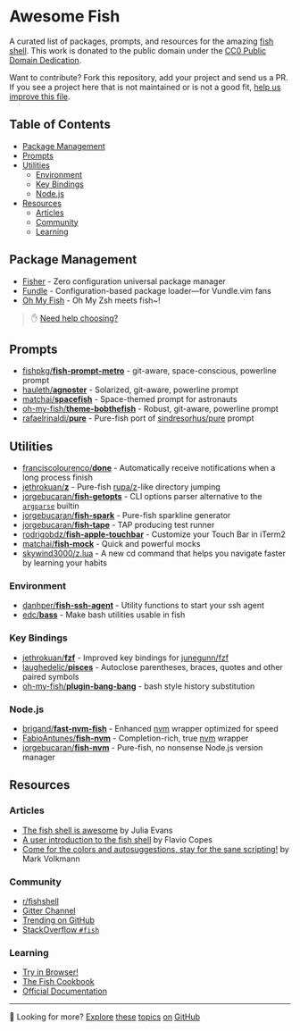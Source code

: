 # Awesome Fish

A curated list of packages, prompts, and resources for the amazing <a href="https://fishshell.com" title="friendly interactive shell">fish shell</a>. This work is donated to the public domain under the [CC0 Public Domain Dedication](https://creativecommons.org/publicdomain/zero/1.0/).

Want to contribute? Fork this repository, add your project and send us a PR. If you see a project here that is not maintained or is not a good fit, [help us improve this file](https://github.com/jorgebucaran/awesome-fish/fork).

## Table of Contents

- [Package Management](#package-management)
- [Prompts](#prompts)
- [Utilities](#utilities)
  - [Environment](#environment)
  - [Key Bindings](#key-bindings)
  - [Node.js](#nodejs)
- [Resources](#resources)
  - [Articles](#articles)
  - [Community](#community)
  - [Learning](#learning)

## Package Management

- [Fisher](https://github.com/jorgebucaran/fisher) - Zero configuration universal package manager
- [Fundle](https://github.com/danhper/fundle) - Configuration-based package loader—for Vundle.vim fans
- [Oh My Fish](https://github.com/oh-my-fish/oh-my-fish) - Oh My Zsh meets fish~!

> ✋ [Need help choosing?](https://github.com/jorgebucaran/fisher/issues/481)

## Prompts

- [fishpkg/**fish-prompt-metro**](https://github.com/fishpkg/fish-prompt-metro) - git-aware, space-conscious, powerline prompt
- [hauleth/**agnoster**](https://github.com/hauleth/agnoster) - Solarized, git-aware, powerline prompt
- [matchai/**spacefish**](https://github.com/matchai/spacefish) - Space-themed prompt for astronauts
- [oh-my-fish/**theme-bobthefish**](https://github.com/oh-my-fish/theme-bobthefish) - Robust, git-aware, powerline prompt
- [rafaelrinaldi/**pure**](https://github.com/rafaelrinaldi/pure) - Pure-fish port of [sindresorhus/pure](https://github.com/sindresorhus/pure) prompt

## Utilities

- [franciscolourenco/**done**](https://github.com/franciscolourenco/done) - Automatically receive notifications when a long process finish
- [jethrokuan/**z**](https://github.com/jethrokuan/z) - Pure-fish [rupa/z](https://github.com/rupa/z)-like directory jumping
- [jorgebucaran/**fish-getopts**](https://github.com/jorgebucaran/fish-getopts) - CLI options parser alternative to the [`argparse`](https://fishshell.com/docs/current/commands.html#argparse) builtin
- [jorgebucaran/**fish-spark**](https://github.com/jorgebucaran/fish-spark) - Pure-fish sparkline generator
- [jorgebucaran/**fish-tape**](https://github.com/jorgebucaran/fish-tape) - TAP producing test runner
- [rodrigobdz/**fish-apple-touchbar**](https://github.com/rodrigobdz/fish-apple-touchbar) - Customize your Touch Bar in iTerm2
- [matchai/**fish-mock**](https://github.com/matchai/fish-mock) - Quick and powerful mocks
- [skywind3000/z.lua](https://github.com/skywind3000/z.lua) - A new cd command that helps you navigate faster by learning your habits

### Environment

- [danhper/**fish-ssh-agent**](https://github.com/danhper/fish-ssh-agent) - Utility functions to start your ssh agent
- [edc/**bass**](https://github.com/edc/bass) - Make bash utilities usable in fish

### Key Bindings

- [jethrokuan/**fzf**](https://github.com/jethrokuan/fzf) - Improved key bindings for [junegunn/fzf](https://github.com/junegunn/fzf)
- [laughedelic/**pisces**](https://github.com/laughedelic/pisces) - Autoclose parentheses, braces, quotes and other paired symbols
- [oh-my-fish/**plugin-bang-bang**](https://github.com/oh-my-fish/plugin-bang-bang) - bash style history substitution

### Node.js

- [brigand/**fast-nvm-fish**](https://github.com/brigand/fast-nvm-fish) - Enhanced [nvm](https://github.com/creationix/nvm) wrapper optimized for speed
- [FabioAntunes/**fish-nvm**](https://github.com/FabioAntunes/fish-nvm) - Completion-rich, true [nvm](https://github.com/creationix/nvm) wrapper
- [jorgebucaran/**fish-nvm**](https://github.com/jorgebucaran/fish-nvm) - Pure-fish, no nonsense Node.js version manager

## Resources

### Articles

- [The fish shell is awesome](https://jvns.ca/blog/2017/04/23/the-fish-shell-is-awesome/) by Julia Evans
- [A user introduction to the fish shell](https://flaviocopes.com/fish-shell) by Flavio Copes
- [Come for the colors and autosuggestions, stay for the sane scripting!](https://mvolkmann.github.io/fish-article) by Mark Volkmann

### Community

- [r/fishshell](https://www.reddit.com/r/fishshell)
- [Gitter Channel](https://gitter.im/fish-shell/fish-shell)
- [Trending on GitHub](https://github.com/trending/shell)
- [StackOverflow `#fish`](https://stackoverflow.com/questions/tagged/fish)

### Learning

- [Try in Browser!](https://rootnroll.com/d/fish-shell)
- [The Fish Cookbook](https://github.com/jorgebucaran/fish-cookbook)
- [Official Documentation](https://fishshell.com/docs/current/index.html)

---

👋 Looking for more? [Explore](https://github.com/topics/fish-shell) [these](https://github.com/topics/fish-packages) [topics](https://github.com/topics/fisher) [on](https://github.com/topics/oh-my-fish) [GitHub](https://github.com/topics/fish-prompt)
